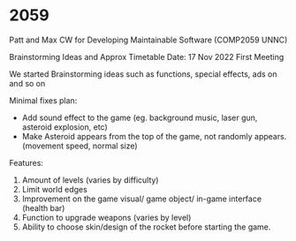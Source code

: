 # 2059

Patt and Max CW for Developing Maintainable Software (COMP2059 UNNC)


Brainstorming Ideas and Approx Timetable 
Date: 17 Nov 2022 First Meeting 

We started Brainstorming ideas such as functions, special effects, ads on and so on

Minimal fixes plan:
- Add sound effect to the game (eg. background music, laser gun, asteroid explosion, etc)
- Make Asteroid appears from the top of the game, not randomly appears. (movement speed, normal size)

Features:
1. Amount of levels (varies by difficulty)
2. Limit world edges
3. Improvement on the game visual/ game object/ in-game interface (health bar) 
4. Function to upgrade weapons (varies by level) 
5. Ability to choose skin/design of the rocket before starting the game. 

